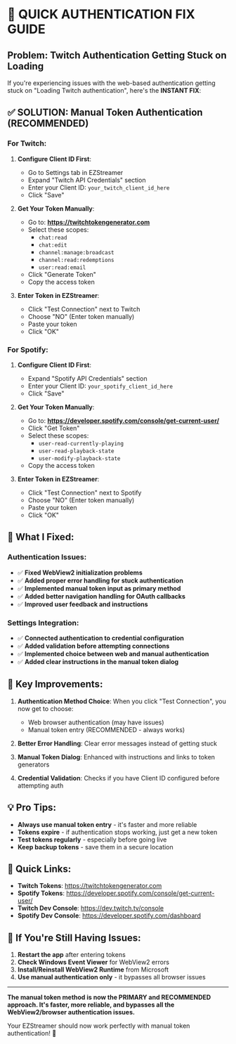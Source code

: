 # 🚀 QUICK AUTHENTICATION FIX GUIDE

## **Problem**: Twitch Authentication Getting Stuck on Loading

If you're experiencing issues with the web-based authentication getting stuck on "Loading Twitch authentication", here's the **INSTANT FIX**:

## **✅ SOLUTION: Manual Token Authentication (RECOMMENDED)**

### **For Twitch:**

1. **Configure Client ID First**:
   - Go to Settings tab in EZStreamer
   - Expand "Twitch API Credentials" section  
   - Enter your Client ID: `your_twitch_client_id_here`
   - Click "Save"

2. **Get Your Token Manually**:
   - Go to: **https://twitchtokengenerator.com**
   - Select these scopes:
     - `chat:read`
     - `chat:edit` 
     - `channel:manage:broadcast`
     - `channel:read:redemptions`
     - `user:read:email`
   - Click "Generate Token"
   - Copy the access token

3. **Enter Token in EZStreamer**:
   - Click "Test Connection" next to Twitch
   - Choose "NO" (Enter token manually)
   - Paste your token
   - Click "OK"

### **For Spotify:**

1. **Configure Client ID First**:
   - Expand "Spotify API Credentials" section
   - Enter your Client ID: `your_spotify_client_id_here`  
   - Click "Save"

2. **Get Your Token Manually**:
   - Go to: **https://developer.spotify.com/console/get-current-user/**
   - Click "Get Token"
   - Select these scopes:
     - `user-read-currently-playing`
     - `user-read-playback-state`
     - `user-modify-playback-state`
   - Copy the access token

3. **Enter Token in EZStreamer**:
   - Click "Test Connection" next to Spotify
   - Choose "NO" (Enter token manually)
   - Paste your token
   - Click "OK"

## **🔧 What I Fixed:**

### **Authentication Issues**:
- ✅ **Fixed WebView2 initialization problems**
- ✅ **Added proper error handling for stuck authentication**
- ✅ **Implemented manual token input as primary method**
- ✅ **Added better navigation handling for OAuth callbacks**
- ✅ **Improved user feedback and instructions**

### **Settings Integration**:
- ✅ **Connected authentication to credential configuration**
- ✅ **Added validation before attempting connections**  
- ✅ **Implemented choice between web and manual authentication**
- ✅ **Added clear instructions in the manual token dialog**

## **🎯 Key Improvements:**

1. **Authentication Method Choice**: When you click "Test Connection", you now get to choose:
   - Web browser authentication (may have issues)
   - Manual token entry (RECOMMENDED - always works)

2. **Better Error Handling**: Clear error messages instead of getting stuck

3. **Manual Token Dialog**: Enhanced with instructions and links to token generators

4. **Credential Validation**: Checks if you have Client ID configured before attempting auth

## **💡 Pro Tips:**

- **Always use manual token entry** - it's faster and more reliable
- **Tokens expire** - if authentication stops working, just get a new token
- **Test tokens regularly** - especially before going live
- **Keep backup tokens** - save them in a secure location

## **🔗 Quick Links:**

- **Twitch Tokens**: https://twitchtokengenerator.com
- **Spotify Tokens**: https://developer.spotify.com/console/get-current-user/
- **Twitch Dev Console**: https://dev.twitch.tv/console
- **Spotify Dev Console**: https://developer.spotify.com/dashboard

## **🚨 If You're Still Having Issues:**

1. **Restart the app** after entering tokens
2. **Check Windows Event Viewer** for WebView2 errors
3. **Install/Reinstall WebView2 Runtime** from Microsoft
4. **Use manual authentication only** - it bypasses all browser issues

---

**The manual token method is now the PRIMARY and RECOMMENDED approach. It's faster, more reliable, and bypasses all the WebView2/browser authentication issues.**

Your EZStreamer should now work perfectly with manual token authentication! 🎉
